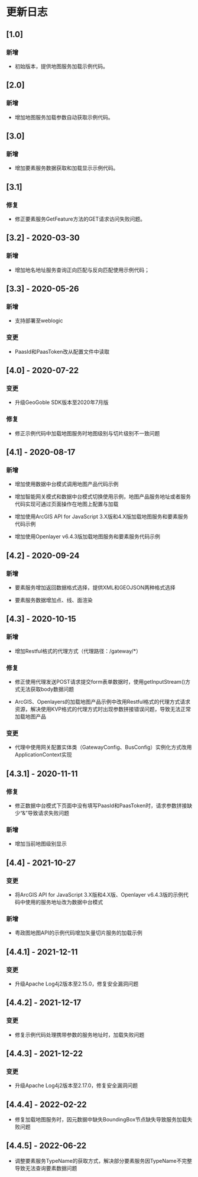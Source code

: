 # 更新日志

## [1.0]

### 新增

* 初始版本，提供地图服务加载示例代码。

## [2.0]

### 新增

* 增加地图服务加载参数自动获取示例代码。

## [3.0]

### 新增

* 增加要素服务数据获取和加载显示示例代码。

## [3.1]

### 修复

* 修正要素服务GetFeature方法的GET请求访问失败问题。

## [3.2] - 2020-03-30

### 新增

* 增加地名地址服务查询正向匹配与反向匹配使用示例代码；

## [3.3] - 2020-05-26

### 新增

* 支持部署至weblogic

### 变更

* PaasId和PaasToken改从配置文件中读取

## [4.0] - 2020-07-22

### 变更

* 升级GeoGoble SDK版本至2020年7月版

### 修复

* 修正示例代码中加载地图服务时地图级别与切片级别不一致问题

## [4.1] - 2020-08-17

### 新增

* 增加使用数据中台模式调用地图产品代码示例

* 增加智能网关模式和数据中台模式切换使用示例，地图产品服务地址或者服务代码实现可通过页面操作在地图上配置与加载

* 增加使用ArcGIS API for JavaScript 3.X版和4.X版加载地图服务和要素服务代码示例

* 增加使用Openlayer v6.4.3版加载地图服务和要素服务代码示例

## [4.2] - 2020-09-24

### 新增

* 要素服务增加返回数据格式选择，提供XML和GEOJSON两种格式选择

* 要素服务数据增加点、线、面渲染

## [4.3] - 2020-10-15

### 新增

* 增加Restful格式的代理方式（代理路径：/gateway/*）

### 修复

* 修正使用代理发送POST请求提交form表单数据时，使用getInputStream()方式无法获取body数据问题

* ArcGIS、Openlayers的加载地图产品示例中改用Restful格式的代理方式请求资源，解决使用KVP格式的代理方式时出现参数拼接错误问题，导致无法正常加载地图产品

### 变更

* 代理中使用网关配置实体类（GatewayConfig、BusConfig）实例化方式改用ApplicationContext实现

## [4.3.1] - 2020-11-11

### 修复

* 修正数据中台模式下页面中没有填写PaasId和PaasToken时，请求参数拼接缺少“&”导致请求失败问题

### 新增

* 增加当前地图级别显示

## [4.4] - 2021-10-27

### 变更

* 将ArcGIS API for JavaScript 3.X版和4.X版、Openlayer v6.4.3版的示例代码中使用的服务地址改为数据中台模式

### 新增

* 粤政图地图API的示例代码增加矢量切片服务的加载示例

## [4.4.1] - 2021-12-11

### 变更

* 升级Apache Log4j2版本至2.15.0，修复安全漏洞问题

## [4.4.2] - 2021-12-17

### 变更

* 修复示例代码处理携带参数的服务地址时，加载失败问题

## [4.4.3] - 2021-12-22

### 变更

* 升级Apache Log4j2版本至2.17.0，修复安全漏洞问题

## [4.4.4] - 2022-02-22

* 修复加载地图服务时，因元数据中缺失BoundingBox节点缺失导致服务加载失败问题

## [4.4.5] - 2022-06-22

* 调整要素服务TypeName的获取方式，解决部分要素服务因TypeName不完整导致无法查询要素数据问题